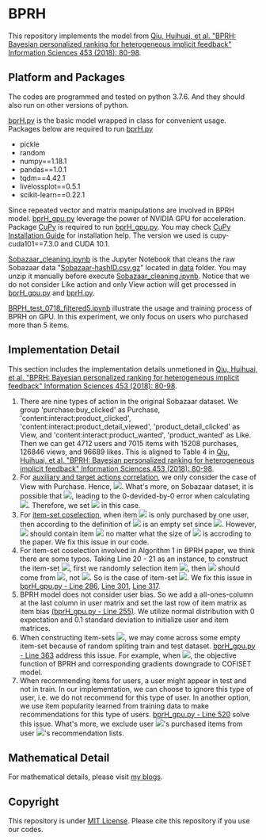 # BPRH

This repository implements the model from [Qiu, Huihuai, et al. "BPRH: Bayesian personalized ranking for heterogeneous implicit feedback" Information Sciences 453 (2018): 80-98](https://www.sciencedirect.com/science/article/pii/S0020025516315742).

## Platform and Packages

The codes are programmed and tested on python 3.7.6. And they should also run on other versions of python.

[bprH.py](https://github.com/liu-yihong/BPRH/blob/master/bprH.py) is the basic model wrapped in class for convenient usage. Packages below are required to run [bprH.py](https://github.com/liu-yihong/BPRH/blob/master/bprH.py)
- pickle
- random
- numpy==1.18.1
- pandas==1.0.1
- tqdm==4.42.1
- livelossplot==0.5.1
- scikit-learn==0.22.1

Since repeated vector and matrix manipulations are involved in BPRH model. [bprH_gpu.py](https://github.com/liu-yihong/BPRH/blob/master/bprH_gpu.py)  leverage the power of NVIDIA GPU for acceleration. Package [CuPy](https://cupy.dev/) is required to run [bprH_gpu.py](https://github.com/liu-yihong/BPRH/blob/master/bprH_gpu.py). You may check [CuPy Installation Guide](https://docs.cupy.dev/en/stable/install.html) for installation help. The version we used is cupy-cuda101==7.3.0 and CUDA 10.1.

[Sobazaar_cleaning.ipynb](https://github.com/liu-yihong/BPRH/blob/master/Sobazaar_cleaning.ipynb) is the Jupyter Notebook that cleans the raw Sobazaar data "[Sobazaar-hashID.csv.gz](https://github.com/liu-yihong/BPRH/blob/master/data/Sobazaar-hashID.csv.gz)" located in [data](https://github.com/liu-yihong/BPRH/tree/master/data) folder. You may unzip it manually before execute [Sobazaar_cleaning.ipynb](https://github.com/liu-yihong/BPRH/blob/master/Sobazaar_cleaning.ipynb). Notice that we do not consider Like action and only View action will get processed in [bprH_gpu.py](https://github.com/liu-yihong/BPRH/blob/master/bprH_gpu.py) and [bprH.py](https://github.com/liu-yihong/BPRH/blob/master/bprH.py). 

[BRPH_test_0718_filtered5.ipynb](https://github.com/liu-yihong/BPRH/blob/master/BRPH_test_0718_filtered5.ipynb) illustrate the usage and training process of BPRH on GPU. In this experiment, we only focus on users who purchased more than 5 items.

## Implementation Detail

This section includes the implementation details unmetioned in [Qiu, Huihuai, et al. "BPRH: Bayesian personalized ranking for heterogeneous implicit feedback" Information Sciences 453 (2018): 80-98](https://www.sciencedirect.com/science/article/pii/S0020025516315742).

1. There are nine types of action in the original Sobazaar dataset. We group 'purchase:buy_clicked' as Purchase, 'content:interact:product_clicked', 'content:interact:product_detail_viewed', 'product_detail_clicked' as View, and 'content:interact:product_wanted', 'product_wanted' as Like. Then we can get 4712 users and 7015 items with 15208 purchases, 126846 views, and 96689 likes. This is aligned to Table 4 in [Qiu, Huihuai, et al. "BPRH: Bayesian personalized ranking for heterogeneous implicit feedback" Information Sciences 453 (2018): 80-98](https://www.sciencedirect.com/science/article/pii/S0020025516315742).
2. For [auxiliary and target actions correlation](https://github.com/liu-yihong/BPRH/blob/f8f74de1bd97783f7d5274d05096cbfc96fc0136/bprH_gpu.py#L108), we only consider the case of View with Purchase. Hence, <img src="https://render.githubusercontent.com/render/math?math=\rho = 1">. What's more, on Sobazaar dataset, it is possible that <img src="https://render.githubusercontent.com/render/math?math=I_{a}^{u} \cap I_{t}^{u} = \emptyset">, leading to the 0-devided-by-0 error when calculating <img src="https://render.githubusercontent.com/render/math?math=C^{u}_{ta}, C^{u}_{at}, C^{u}">. Therefore, we set <img src="https://render.githubusercontent.com/render/math?math=\alpha_{u} = 1"> in this case.
3. For [item-set coselection](https://github.com/liu-yihong/BPRH/blob/f8f74de1bd97783f7d5274d05096cbfc96fc0136/bprH_gpu.py#L151), when item <img src="https://render.githubusercontent.com/render/math?math=i"> is only purchased by one user, then according to the definition of <img src="https://render.githubusercontent.com/render/math?math=S^{i} = \{ j | |U^{i} \cap U^{j}| \geq 2, i,j \in I\}"> is an empty set since <img src="https://render.githubusercontent.com/render/math?math=|U^{i}| = 1">. However, <img src="https://render.githubusercontent.com/render/math?math=S^{i}"> should contain item <img src="https://render.githubusercontent.com/render/math?math=i"> no matter what the size of <img src="https://render.githubusercontent.com/render/math?math=S^{i}"> is accroding to the paper. We fix this issue in our code.
4. For item-set coselection involved in Algorithm 1 in BPRH paper, we think there are some typos. Taking Line 20 - 21 as an instance, to construct the item-set <img src="https://render.githubusercontent.com/render/math?math=K">, first we randomly selection item <img src="https://render.githubusercontent.com/render/math?math=k \in I_{n}^{u}">, then <img src="https://render.githubusercontent.com/render/math?math=K "> should come from <img src="https://render.githubusercontent.com/render/math?math=K = I_{n}^{u} \cap S^{k}">, not <img src="https://render.githubusercontent.com/render/math?math=K = I_{n}^{u} \cap S^{i}">. So is the case of item-set <img src="https://render.githubusercontent.com/render/math?math=J">. We fix this issue in [bprH_gpu.py - Line 286](https://github.com/liu-yihong/BPRH/blob/f8f74de1bd97783f7d5274d05096cbfc96fc0136/bprH_gpu.py#L286), [Line 301](https://github.com/liu-yihong/BPRH/blob/f8f74de1bd97783f7d5274d05096cbfc96fc0136/bprH_gpu.py#L301), [Line 317](https://github.com/liu-yihong/BPRH/blob/f8f74de1bd97783f7d5274d05096cbfc96fc0136/bprH_gpu.py#L317).
5. BPRH model does not consider user bias. So we add a all-ones-column at the last column in user matrix and set the last row of item matrix as item bias [(bprH_gpu.py - Line 255)](https://github.com/liu-yihong/BPRH/blob/f8f74de1bd97783f7d5274d05096cbfc96fc0136/bprH_gpu.py#L255). We utilize normal distribution with 0 expectation and 0.1 standard deviation to initialize user and item matrices.
6. When constructing item-sets <img src="https://render.githubusercontent.com/render/math?math=I, J, K">, we may come across some empty item-set because of random spliting train and test dataset. [bprH_gpu.py - Line 363](https://github.com/liu-yihong/BPRH/blob/f8f74de1bd97783f7d5274d05096cbfc96fc0136/bprH_gpu.py#L363) address this issue. For example, when <img src="https://render.githubusercontent.com/render/math?math=J = \emptyset">, the objective function of BPRH and corresponding gradients downgrade to COFISET model.
7. When recommending items for users, a user might appear in test and not in train. In our implementation, we can choose to ignore this type of user, i.e. we do not recommend for this type of user. In another option, we use item popularity learned from training data to make recommendations for this type of users. [bprH_gpu.py - Line 520](https://github.com/liu-yihong/BPRH/blob/f8f74de1bd97783f7d5274d05096cbfc96fc0136/bprH_gpu.py#L520) solve this issue. What's more, we exclude user <img src="https://render.githubusercontent.com/render/math?math=u">'s purchased items from user <img src="https://render.githubusercontent.com/render/math?math=u">'s recommendation lists.


## Mathematical Detail

For mathematical details, please visit [my blogs](https://liu-yihong.github.io/2020/06/26/Understanding-BPR-COFISET-and-BPRH/).

## Copyright

This repository is under [MIT License](https://github.com/liu-yihong/BPRH/blob/master/LICENSE). Please cite this repository if you use our codes.
